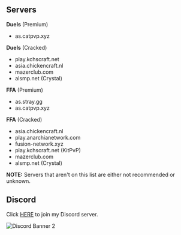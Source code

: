 ## Servers

**Duels** (Premium)
- as.catpvp.xyz

**Duels** (Cracked)
- play.kchscraft.net
- asia.chickencraft.nl
- mazerclub.com
- alsmp.net (Crystal)

**FFA** (Premium)
- as.stray.gg
- as.catpvp.xyz

**FFA** (Cracked)
- asia.chickencraft.nl
- play.anarchianetwork.com
- fusion-network.xyz
- play.kchscraft.net (KitPvP)
- mazerclub.com
- alsmp.net (Crystal)

**NOTE:** Servers that aren't on this list are either not recommended or unknown.

## Discord
Click [HERE](https://discord.gg/TTAgYjXmkh) to join my Discord server.

![Discord Banner 2](https://discord.com/api/guilds/825971291567030313/widget.png?style=banner2)
